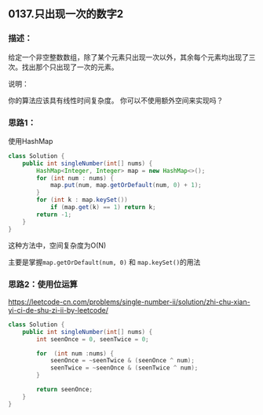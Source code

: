 ## 0137.只出现一次的数字2

### 描述：

给定一个非空整数数组，除了某个元素只出现一次以外，其余每个元素均出现了三次。找出那个只出现了一次的元素。

说明：

你的算法应该具有线性时间复杂度。 你可以不使用额外空间来实现吗？

### 思路1：

使用HashMap

```java
class Solution {
    public int singleNumber(int[] nums) {
        HashMap<Integer, Integer> map = new HashMap<>();
        for (int num : nums) {
            map.put(num, map.getOrDefault(num, 0) + 1);
        }
        for (int k : map.keySet()) 
            if (map.get(k) == 1) return k;
        return -1;
    }
}
```

这种方法中，空间复杂度为O(N)

主要是掌握`map.getOrDefault(num, 0)` 和 `map.keySet()`的用法

### 思路2：使用位运算

https://leetcode-cn.com/problems/single-number-ii/solution/zhi-chu-xian-yi-ci-de-shu-zi-ii-by-leetcode/

```java
class Solution {
    public int singleNumber(int[] nums) {
        int seenOnce = 0, seenTwice = 0;

        for  (int num :nums) {
            seenOnce = ~seenTwice & (seenOnce ^ num);
            seenTwice = ~seenOnce & (seenTwice ^ num);
        }

        return seenOnce;
    }
}
```

